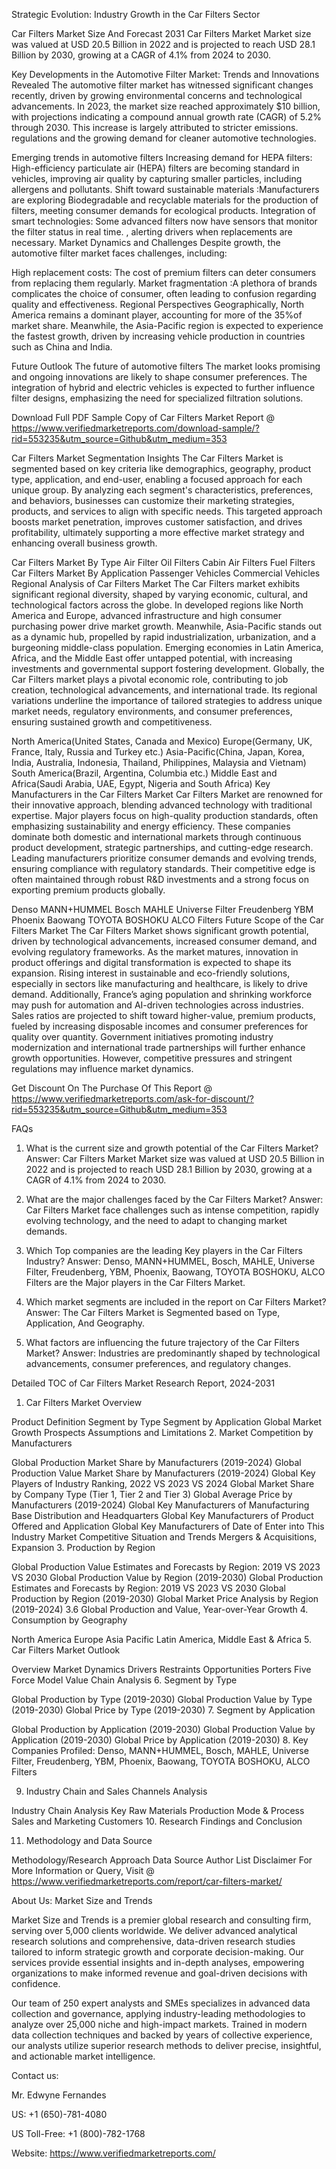 Strategic Evolution: Industry Growth in the Car Filters Sector


Car Filters Market Size And Forecast 2031
Car Filters Market Market size was valued at USD 20.5 Billion in 2022 and is projected to reach USD 28.1 Billion by 2030, growing at a CAGR of 4.1% from 2024 to 2030.

Key Developments in the Automotive Filter Market: Trends and Innovations Revealed
The automotive filter market has witnessed significant changes recently, driven by growing environmental concerns and technological advancements. In 2023, the market size reached approximately $10 billion, with projections indicating a compound annual growth rate (CAGR) of 5.2% through 2030. This increase is largely attributed to stricter emissions. regulations and the growing demand for cleaner automotive technologies.

Emerging trends in automotive filters
Increasing demand for HEPA filters: High-efficiency particulate air (HEPA) filters are becoming standard in vehicles, improving air quality by capturing smaller particles, including allergens and pollutants.
Shift toward sustainable materials :Manufacturers are exploring Biodegradable and recyclable materials for the production of filters, meeting consumer demands for ecological products.
Integration of smart technologies: Some advanced filters now have sensors that monitor the filter status in real time. , alerting drivers when replacements are necessary.
Market Dynamics and Challenges
Despite growth, the automotive filter market faces challenges, including:

High replacement costs: The cost of premium filters can deter consumers from replacing them regularly.
Market fragmentation :A plethora of brands complicates the choice of consumer, often leading to confusion regarding quality and effectiveness.
Regional Perspectives
Geographically, North America remains a dominant player, accounting for more of the 35%of market share. Meanwhile, the Asia-Pacific region is expected to experience the fastest growth, driven by increasing vehicle production in countries such as China and India.

Future Outlook
The future of automotive filters The market looks promising and ongoing innovations are likely to shape consumer preferences. The integration of hybrid and electric vehicles is expected to further influence filter designs, emphasizing the need for specialized filtration solutions.

Download Full PDF Sample Copy of Car Filters Market Report @ https://www.verifiedmarketreports.com/download-sample/?rid=553235&utm_source=Github&utm_medium=353

Car Filters Market Segmentation Insights
The Car Filters Market is segmented based on key criteria like demographics, geography, product type, application, and end-user, enabling a focused approach for each unique group. By analyzing each segment's characteristics, preferences, and behaviors, businesses can customize their marketing strategies, products, and services to align with specific needs. This targeted approach boosts market penetration, improves customer satisfaction, and drives profitability, ultimately supporting a more effective market strategy and enhancing overall business growth.

Car Filters Market By Type
Air Filter
Oil Filters
Cabin Air Filters
Fuel Filters
Car Filters Market By Application
Passenger Vehicles
Commercial Vehicles
Regional Analysis of Car Filters Market
The Car Filters market exhibits significant regional diversity, shaped by varying economic, cultural, and technological factors across the globe. In developed regions like North America and Europe, advanced infrastructure and high consumer purchasing power drive market growth. Meanwhile, Asia-Pacific stands out as a dynamic hub, propelled by rapid industrialization, urbanization, and a burgeoning middle-class population. Emerging economies in Latin America, Africa, and the Middle East offer untapped potential, with increasing investments and governmental support fostering development. Globally, the Car Filters market plays a pivotal economic role, contributing to job creation, technological advancements, and international trade. Its regional variations underline the importance of tailored strategies to address unique market needs, regulatory environments, and consumer preferences, ensuring sustained growth and competitiveness.

North America(United States, Canada and Mexico)
Europe(Germany, UK, France, Italy, Russia and Turkey etc.)
Asia-Pacific(China, Japan, Korea, India, Australia, Indonesia, Thailand, Philippines, Malaysia and Vietnam)
South America(Brazil, Argentina, Columbia etc.)
Middle East and Africa(Saudi Arabia, UAE, Egypt, Nigeria and South Africa)
Key Manufacturers in the Car Filters Market
Car Filters Market are renowned for their innovative approach, blending advanced technology with traditional expertise. Major players focus on high-quality production standards, often emphasizing sustainability and energy efficiency. These companies dominate both domestic and international markets through continuous product development, strategic partnerships, and cutting-edge research. Leading manufacturers prioritize consumer demands and evolving trends, ensuring compliance with regulatory standards. Their competitive edge is often maintained through robust R&D investments and a strong focus on exporting premium products globally.

Denso
MANN+HUMMEL
Bosch
MAHLE
Universe Filter
Freudenberg
YBM
Phoenix
Baowang
TOYOTA BOSHOKU
ALCO Filters
Future Scope of the Car Filters Market
The Car Filters Market shows significant growth potential, driven by technological advancements, increased consumer demand, and evolving regulatory frameworks. As the market matures, innovation in product offerings and digital transformation is expected to shape its expansion. Rising interest in sustainable and eco-friendly solutions, especially in sectors like manufacturing and healthcare, is likely to drive demand. Additionally, France’s aging population and shrinking workforce may push for automation and AI-driven technologies across industries. Sales ratios are projected to shift toward higher-value, premium products, fueled by increasing disposable incomes and consumer preferences for quality over quantity. Government initiatives promoting industry modernization and international trade partnerships will further enhance growth opportunities. However, competitive pressures and stringent regulations may influence market dynamics.

Get Discount On The Purchase Of This Report @ https://www.verifiedmarketreports.com/ask-for-discount/?rid=553235&utm_source=Github&utm_medium=353

FAQs
1. What is the current size and growth potential of the Car Filters Market?
Answer: Car Filters Market Market size was valued at USD 20.5 Billion in 2022 and is projected to reach USD 28.1 Billion by 2030, growing at a CAGR of 4.1% from 2024 to 2030.

2. What are the major challenges faced by the Car Filters Market?
Answer: Car Filters Market face challenges such as intense competition, rapidly evolving technology, and the need to adapt to changing market demands.

3. Which Top companies are the leading Key players in the Car Filters Industry?
Answer: Denso, MANN+HUMMEL, Bosch, MAHLE, Universe Filter, Freudenberg, YBM, Phoenix, Baowang, TOYOTA BOSHOKU, ALCO Filters are the Major players in the Car Filters Market.

4. Which market segments are included in the report on Car Filters Market?
Answer: The Car Filters Market is Segmented based on Type, Application, And Geography.

5. What factors are influencing the future trajectory of the Car Filters Market?
Answer: Industries are predominantly shaped by technological advancements, consumer preferences, and regulatory changes.

Detailed TOC of Car Filters Market Research Report, 2024-2031
1. Car Filters Market Overview

Product Definition
Segment by Type
Segment by Application
Global Market Growth Prospects
Assumptions and Limitations
2. Market Competition by Manufacturers

Global Production Market Share by Manufacturers (2019-2024)
Global Production Value Market Share by Manufacturers (2019-2024)
Global Key Players of Industry Ranking, 2022 VS 2023 VS 2024
Global Market Share by Company Type (Tier 1, Tier 2 and Tier 3)
Global Average Price by Manufacturers (2019-2024)
Global Key Manufacturers of Manufacturing Base Distribution and Headquarters
Global Key Manufacturers of Product Offered and Application
Global Key Manufacturers of Date of Enter into This Industry
Market Competitive Situation and Trends
Mergers & Acquisitions, Expansion
3. Production by Region

Global Production Value Estimates and Forecasts by Region: 2019 VS 2023 VS 2030
Global Production Value by Region (2019-2030)
Global Production Estimates and Forecasts by Region: 2019 VS 2023 VS 2030
Global Production by Region (2019-2030)
Global Market Price Analysis by Region (2019-2024) 3.6 Global Production and Value, Year-over-Year Growth
4. Consumption by Geography

North America
Europe
Asia Pacific
Latin America, Middle East & Africa
5. Car Filters Market Outlook

Overview
Market Dynamics
Drivers
Restraints
Opportunities
Porters Five Force Model
Value Chain Analysis 
6. Segment by Type

Global Production by Type (2019-2030)
Global Production Value by Type (2019-2030)
Global Price by Type (2019-2030)
7. Segment by Application

Global Production by Application (2019-2030)
Global Production Value by Application (2019-2030)
Global Price by Application (2019-2030)
8. Key Companies Profiled: Denso, MANN+HUMMEL, Bosch, MAHLE, Universe Filter, Freudenberg, YBM, Phoenix, Baowang, TOYOTA BOSHOKU, ALCO Filters

9. Industry Chain and Sales Channels Analysis

Industry Chain Analysis
Key Raw Materials
Production Mode & Process
Sales and Marketing
Customers
10. Research Findings and Conclusion

11. Methodology and Data Source

Methodology/Research Approach
Data Source
Author List
Disclaimer
For More Information or Query, Visit @ https://www.verifiedmarketreports.com/report/car-filters-market/

About Us: Market Size and Trends

Market Size and Trends is a premier global research and consulting firm, serving over 5,000 clients worldwide. We deliver advanced analytical research solutions and comprehensive, data-driven research studies tailored to inform strategic growth and corporate decision-making. Our services provide essential insights and in-depth analyses, empowering organizations to make informed revenue and goal-driven decisions with confidence.

Our team of 250 expert analysts and SMEs specializes in advanced data collection and governance, applying industry-leading methodologies to analyze over 25,000 niche and high-impact markets. Trained in modern data collection techniques and backed by years of collective experience, our analysts utilize superior research methods to deliver precise, insightful, and actionable market intelligence.

Contact us:

Mr. Edwyne Fernandes

US: +1 (650)-781-4080

US Toll-Free: +1 (800)-782-1768

Website: https://www.verifiedmarketreports.com/
